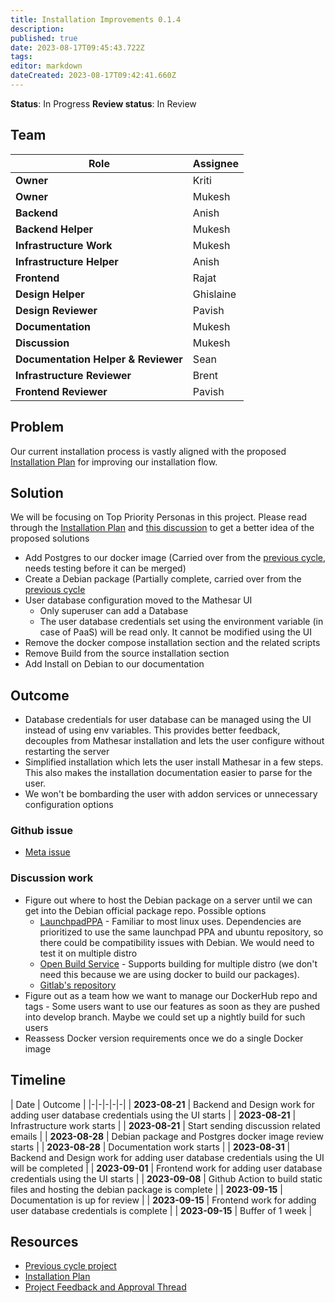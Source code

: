 ```yaml
---
title: Installation Improvements 0.1.4
description: 
published: true
date: 2023-08-17T09:45:43.722Z
tags: 
editor: markdown
dateCreated: 2023-08-17T09:42:41.660Z
---
```


**Status**: In Progress
**Review status**: In Review

## Team
| Role                                | Assignee  |
|-------------------------------------|-----------|
| **Owner**                           | Kriti     |
| **Owner**                           | Mukesh    |
| **Backend**                         | Anish     |
| **Backend Helper**                  | Mukesh    |
| **Infrastructure Work**             | Mukesh    |
| **Infrastructure Helper**           | Anish     |
| **Frontend**                        | Rajat     |
| **Design Helper**                   | Ghislaine |
| **Design Reviewer**                 | Pavish    |
| **Documentation**                   | Mukesh    |
| **Discussion**                      | Mukesh    |
| **Documentation Helper & Reviewer** | Sean      |
| **Infrastructure Reviewer**         | Brent     |
| **Frontend Reviewer**               | Pavish    |


## Problem
Our current installation process is vastly aligned with the proposed [Installation Plan](/engineering/specs/installation-improvements-plan-0_1_4) for improving our installation flow. 

## Solution
We will be focusing on Top Priority Personas in this project. Please read through the [Installation Plan](/engineering/specs/installation-improvements-plan-0_1_4) and [this discussion](/team/meeting-notes/2023/07/2023-07-28-installation-meeting/#what-work-do-we-need-to-do-to-enable-this-outline) to get a better idea of the proposed solutions

- Add Postgres to our docker image (Carried over from the [previous cycle](/projects/2023/07/installation-improvements-0_1_3), needs testing before it can be merged)
- Create a Debian package (Partially complete, carried over from the [previous cycle](/projects/2023/07/installation-improvements-0_1_3)
- User database configuration moved to the Mathesar UI
  - Only superuser can add a Database
  - The user database credentials set using the environment variable (in case of PaaS) will be read only. It cannot be modified using the UI 
- Remove the docker compose installation section and the related scripts
- Remove Build from the source installation section
- Add Install on Debian to our documentation

## Outcome
- Database credentials for user database can be managed using the UI instead of using env variables. This provides better feedback, decouples from Mathesar installation and lets the user configure without restarting the server
- Simplified installation which lets the user install Mathesar in a few steps. This also makes the installation documentation easier to parse for the user.
- We won't be bombarding the user with addon services or unnecessary configuration options

### Github issue
- [Meta issue](https://github.com/centerofci/mathesar/issues/3172)

### Discussion work
- Figure out where to host the Debian package on a server until we can get into the Debian official package repo. Possible options
  - [LaunchpadPPA](https://launchpad.net/ubuntu/+ppas) - Familiar to most linux uses. Dependencies are prioritized to use the same launchpad PPA and ubuntu repository, so there could be compatibility issues with Debian. We would need to test it on multiple distro
  - [Open Build Service](https://openbuildservice.org/) - Supports building for multiple distro (we don't need this because we are using docker to build our packages).
  - [Gitlab's repository](https://docs.gitlab.com/ee/user/packages/debian_repository/)
- Figure out as a team how we want to manage our DockerHub repo and tags - Some users want to use our features as soon as they are pushed into develop branch. Maybe we could set up a nightly build for such users
- Reassess Docker version requirements once we do a single Docker image


## Timeline

| Date | Outcome |
|-|-|-|-|-|
| **2023-08-21** | Backend and Design work for adding user database credentials using the UI starts |
| **2023-08-21** | Infrastructure work starts |
| **2023-08-21** | Start sending discussion related emails |
| **2023-08-28** | Debian package and Postgres docker image review starts |
| **2023-08-28** | Documentation work starts |
| **2023-08-31** | Backend and Design work for adding user database credentials using the UI will be completed |
| **2023-09-01** | Frontend work for adding user database credentials using the UI starts |
| **2023-09-08** | Github Action to build static files and hosting the debian package is complete |
| **2023-09-15** | Documentation is up for review |
| **2023-09-15** | Frontend work for adding user database credentials is complete |
| **2023-09-15** | Buffer of 1 week |

## Resources

- [Previous cycle project](/projects/2023/07/installation-improvements-0_1_3)
- [Installation Plan](/engineering/specs/installation-improvements-plan-0_1_4)
- [Project Feedback and Approval Thread](https://groups.google.com/a/mathesar.org/g/mathesar-developers/c/afuDFJAiK1Q)